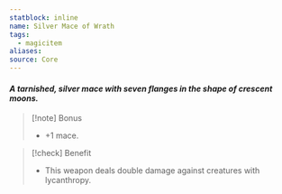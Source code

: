 ```yaml
---
statblock: inline
name: Silver Mace of Wrath
tags:
  - magicitem
aliases: 
source: Core
---
```

#### *A tarnished, silver mace with seven flanges in the shape of crescent moons.*

>[!note] Bonus
>- +1 mace.

>[!check] Benefit
>- This weapon deals double damage against creatures with lycanthropy.
